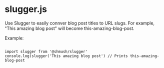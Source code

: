 # slugger.js

Use Slugger to easily connver blog post titles to URL slugs. For example, "This amazing blog post" will become this-amazing-blog-post.

Example:
```

import slugger from '@shmush/slugger'
console.log(slugger('This amazing blog post') // Prints this-amazing-blog-post

```
